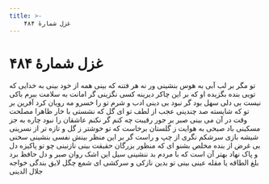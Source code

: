 ```yaml
---
title: >-
    غزل شمارهٔ ۴۸۴
---
```

# غزل شمارهٔ ۴۸۴

تو مگر بر لب آبی به هوس بنشینی
ور نه هر فتنه که بینی همه از خود بینی
به خدایی که تویی بنده بگزیده او
که بر این چاکر دیرینه کسی نگزینی
گر امانت به سلامت ببرم باکی نیست
بی دلی سهل بود گر نبود بی دینی
ادب و شرم تو را خسرو مه رویان کرد
آفرین بر تو که شایسته صد چندینی
عجب از لطف تو ای گل که نشستی با خار
ظاهرا مصلحت وقت در آن می بینی
صبر بر جور رقیبت چه کنم گر نکنم
عاشقان را نبود چاره به جز مسکینی
باد صبحی به هوایت ز گلستان برخاست
که تو خوشتر ز گل و تازه تر از نسرینی
شیشه بازی سرشکم نگری از چپ و راست
گر بر این منظر بینش نفسی بنشینی
سخنی بی غرض از بنده مخلص بشنو
ای که منظور بزرگان حقیقت بینی
نازنینی چو تو پاکیزه دل و پاک نهاد
بهتر آن است که با مردم بد ننشینی
سیل این اشک روان صبر و دل حافظ برد
بلغ الطاقه یا مقله عینی بینی
تو بدین نازکی و سرکشی ای شمع چگل
لایق بندگی خواجه جلال الدینی
